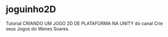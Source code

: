 # joguinho2D
Tutorial CRIANDO UM JOGO 2D DE PLATAFORMA NA UNITY do canal Crie seus Jogos do Wenes Soares.

